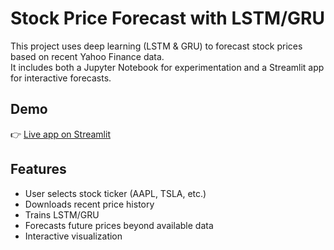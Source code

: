 # Stock Price Forecast with LSTM/GRU

This project uses deep learning (LSTM & GRU) to forecast stock prices based on recent Yahoo Finance data.  
It includes both a Jupyter Notebook for experimentation and a Streamlit app for interactive forecasts.

## Demo
👉 [Live app on Streamlit](https://your-app.streamlit.app)

## Features
- User selects stock ticker (AAPL, TSLA, etc.)
- Downloads recent price history
- Trains LSTM/GRU
- Forecasts future prices beyond available data
- Interactive visualization
